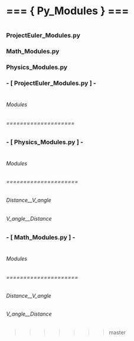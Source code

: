 # === { Py_Modules } ===
# 
### ProjectEuler_Modules.py
### Math_Modules.py
### Physics_Modules.py


### - [ ProjectEuler_Modules.py ] -
# 
###### Modules
###### ====================
###### 
###### 
###### 


### - [ Physics_Modules.py ] -
# 
###### Modules
###### =====================
###### Distance__V_angle
###### V_angle__Distance
###### 


### - [ Math_Modules.py ] -
# 
###### Modules
###### =====================
###### Distance__V_angle
###### V_angle__Distance
###### 

>>>>>>> master
